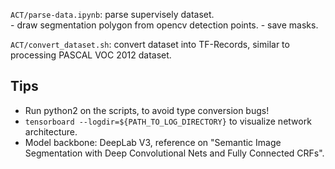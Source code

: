 `ACT/parse-data.ipynb`: parse supervisely dataset.  
    - draw segmentation polygon from opencv detection points. 
    - save masks. 

`ACT/convert_dataset.sh`: convert dataset into TF-Records, similar to processing PASCAL VOC 2012 dataset. 

## Tips

- Run python2 on the scripts, to avoid type conversion bugs!
- `tensorboard --logdir=${PATH_TO_LOG_DIRECTORY}` to visualize network architecture.
- Model backbone: DeepLab V3, reference on "Semantic Image Segmentation with Deep Convolutional Nets and Fully Connected CRFs".